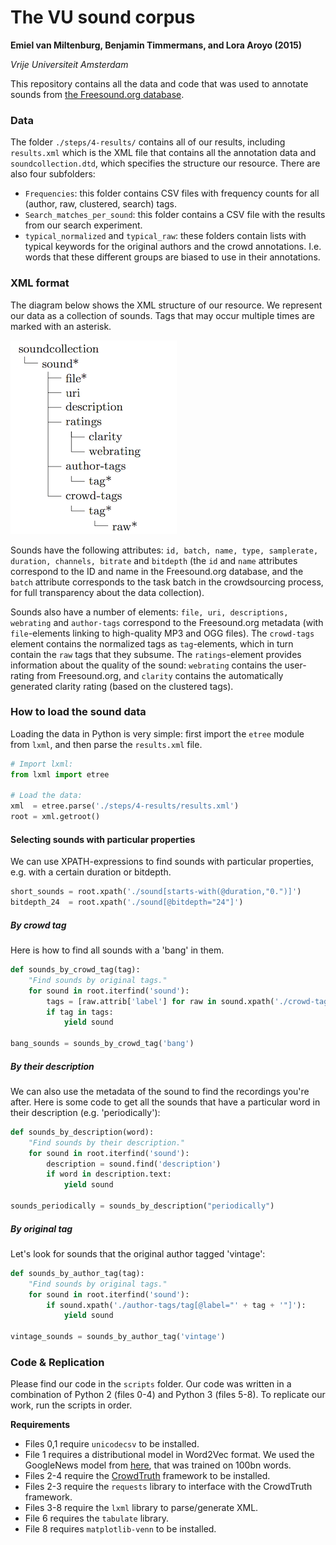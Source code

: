 # The VU sound corpus
**Emiel van Miltenburg, Benjamin Timmermans, and Lora Aroyo (2015)**

*Vrije Universiteit Amsterdam*


This repository contains all the data and code that was used to annotate
sounds from [the Freesound.org database](www.freesound.org).

### Data
The folder  `./steps/4-results/` contains all of our results, including `results.xml` which is the XML file that contains all the annotation data and `soundcollection.dtd`, which specifies the structure our resource. There are also four subfolders:

* `Frequencies`: this folder contains CSV files with frequency counts for all (author, raw, clustered, search) tags.
* `Search_matches_per_sound`: this folder contains a CSV file with the results from our search experiment.
* `typical_normalized` and `typical_raw`: these folders contain lists with typical keywords for the original authors and the crowd annotations. I.e. words that these different groups are biased to use in their annotations.

### XML format
The diagram below shows the XML structure of our resource. We represent our data as a collection of sounds.
Tags that may occur multiple times are marked with an asterisk.

![XML format](./resources/images/sound_xml.png?raw=true)

Sounds have the following attributes: `id, batch, name, type, samplerate, duration, channels, bitrate` and `bitdepth` (the `id` and `name` attributes correspond to the ID and name in the Freesound.org database, and the `batch` attribute corresponds to the task batch in the crowdsourcing process, for full transparency about the data collection).

Sounds also have a number of elements: `file, uri, descriptions, webrating` and `author-tags` correspond to the Freesound.org metadata (with `file`-elements linking to high-quality MP3 and OGG files). The `crowd-tags` element contains the normalized tags as `tag`-elements, which in turn contain the `raw` tags that they subsume. The `ratings`-element provides information about the quality of the sound: `webrating` contains the user-rating from Freesound.org, and `clarity` contains the automatically generated clarity rating (based on the clustered tags).


### How to load the sound data

Loading the data in Python is very simple: first import the `etree` module from `lxml`, and then parse the `results.xml` file.

```python
# Import lxml:
from lxml import etree

# Load the data:
xml  = etree.parse('./steps/4-results/results.xml')
root = xml.getroot()
```
#### Selecting sounds with particular properties

We can use XPATH-expressions to find sounds with particular properties, e.g. with a certain duration or bitdepth.

```python
short_sounds = root.xpath('./sound[starts-with(@duration,"0.")]')
bitdepth_24  = root.xpath('./sound[@bitdepth="24"]')
```

##### By crowd tag

Here is how to find all sounds with a 'bang' in them.

```python
def sounds_by_crowd_tag(tag):
    "Find sounds by original tags."
    for sound in root.iterfind('sound'):
        tags = [raw.attrib['label'] for raw in sound.xpath('./crowd-tags/tag/raw')]
        if tag in tags:
            yield sound

bang_sounds = sounds_by_crowd_tag('bang')
```
##### By their description

We can also use the metadata of the sound to find the recordings you're after. Here is some code to get all the sounds that have a particular word in their description (e.g. 'periodically'):

```python
def sounds_by_description(word):
    "Find sounds by their description."
    for sound in root.iterfind('sound'):
        description = sound.find('description')
        if word in description.text:
            yield sound

sounds_periodically = sounds_by_description("periodically")
```

##### By original tag

Let's look for sounds that the original author tagged 'vintage':

```python
def sounds_by_author_tag(tag):
    "Find sounds by original tags."
    for sound in root.iterfind('sound'):
        if sound.xpath('./author-tags/tag[@label="' + tag + '"]'):
            yield sound

vintage_sounds = sounds_by_author_tag('vintage')
```

### Code & Replication
Please find our code in the `scripts` folder. Our code was written in a combination of Python 2 (files 0-4) and Python 3 (files 5-8). To replicate our work, run the scripts in order.

**Requirements**

* Files 0,1 require `unicodecsv` to be installed.
* File 1 requires a distributional model in Word2Vec format. We used the GoogleNews model from [here](https://code.google.com/p/word2vec/), that was trained on 100bn words.
* Files 2-4 require the [CrowdTruth](https://github.com/CrowdTruth/CrowdTruth) framework to be installed.
* Files 2-3 require the `requests` library to interface with the CrowdTruth framework.
* Files 3-8 require the `lxml` library to parse/generate XML.
* File 6 requires the `tabulate` library.
* File 8 requires `matplotlib-venn` to be installed.
